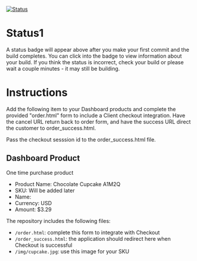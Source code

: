 [![Status](https://img.shields.io/badge/status-SUBMITTABLE%20COMMIT:%203cc46bddfedd4a3bedde53221b28b9999848e250-brightgreen.svg)](https://github.com/crowdbotics-challenges/bakery_scaffold_j0jK12aoacVKmPM4/commit/3cc46bddfedd4a3bedde53221b28b9999848e250)



# Status1

A status badge will appear above after you make your first commit and the build completes. You can click into the badge to view information about your build. If you think the status is incorrect, check your build or please wait a couple minutes - it may still be building.

# Instructions

Add the following item to your Dashboard products and complete the provided "order.html" form to include a Client checkout integration. Have the cancel URL return back to order form, and have the success URL direct the customer to order_success.html.

Pass the checkout sesssion id to the order_success.html file.

## Dashboard Product
One time purchase product
* Product Name: Chocolate Cupcake A1M2Q
* SKU: Will be added later
* Name: 
* Currency: USD
* Amount: $3.29

The repository includes the following files:
* `/order.html`: complete this form to integrate with Checkout
* `/order_success.html`: the application should redirect here when Checkout is successful
* `/img/cupcake.jpg`: use this image for your SKU
